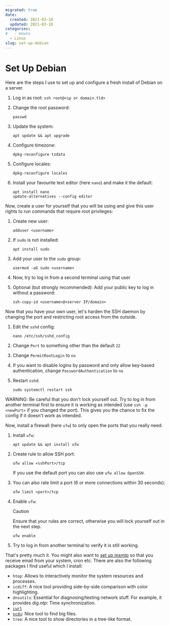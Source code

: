 ```yaml
---
migrated: true
date:
  created: 2021-03-18
  updated: 2021-03-18
categories:
#   - Howto
  - Linux
slug: set-up-debian
---
```


# Set Up Debian

Here are the steps I use to set up and configure a fresh install of Debian on a server.

<!-- more -->

1. Log in as root: `ssh root@<ip or domain.tld>`

2. Change the root password:

    ```shell
    passwd
    ```

3. Update the system:

    ```shell
    apt update && apt upgrade
    ```

4. Configure timezone:

    ```shell
    dpkg-reconfigure tzdata
    ```

5. Configure locales:

    ```shell
    dpkg-reconfigure locales
    ```

6. Install your favourite text editor (here `nano`) and make it the default:

    ```shell
    apt install nano
    update-alternatives --config editor
    ```

Now, create a user for yourself that you will be using and give this user rights to run commands that require root privileges:

1. Create new user:

    ```shell
    adduser <username>
    ```

2. If `sudo` is not installed:

    ```shell
    apt install sudo
    ```

3. Add your user to the `sudo` group:

    ```shell
    usermod -aG sudo <username>
    ```

4. Now, try to log in from a second terminal using that user

5. Optional (but strongly recommended): Add your public key to log in without a password:

    ```shell
    ssh-copy-id <username>@<server IP/domain>
    ```

Now that you have your own user, let's harden the SSH daemon by changing the port and restricting root access from the outside.

1. Edit the `sshd` config:

    ```shell
    nano /etc/ssh/sshd_config
    ```

2. Change `Port` to something other than the default `22`

3. Change `PermitRootLogin` to `no`

4. If you want to disable logins by password and only allow key-based authentication, change `PasswordAuthentication` to `no`

5. Restart `sshd`:

    ```shell
    sudo systemctl restart ssh
    ```

WARNING: Be careful that you don't lock yourself out.
Try to log in from another terminal first to ensure it is working as intended (use `ssh -p <newPort>` if you changed the port).
This gives you the chance to fix the config if it doesn't work as intended.

Now, install a firewall (here `ufw`) to only open the ports that you really need:

1. Install `ufw`:

    ```shell
    apt update && apt install ufw
    ```

2. Create rule to allow SSH port:

    ```shell
    ufw allow <sshPort>/tcp
    ```

    If you use the default port you can also use `ufw allow OpenSSH`.

3. You can also rate limit a port (6 or more connections within 30 seconds):

    ```shell
    ufw limit <port>/tcp
    ```

4. Enable `ufw`:

    > [!CAUTION]
    > Ensure that your rules are correct, otherwise you will lock yourself out in the next step.

    ```shell
    ufw enable
    ```

5. Try to log in from another terminal to verify it is still working.

That's pretty much it.
You might also want to [set up msmtp](./setting-up-msmtp.md) so that you receive email from your system, cron etc.
There are also the following packages I find useful which I install:

- `htop`: Allows to interactively monitor the system resources and processes.
- `icdiff`: A nice tool providing side-by-side comparison with color highlighting.
- `dnsutils`: Essential for diagnosing/testing network stuff.
    For example, it provides _dig_._ntp_: Time synchronization.
- [`curl`](https://curl.se/)
- [`ncdu`](https://dev.yorhel.nl/ncdu): Nice tool to find big files.
- `tree`: A nice tool to show directories in a tree-like format.
